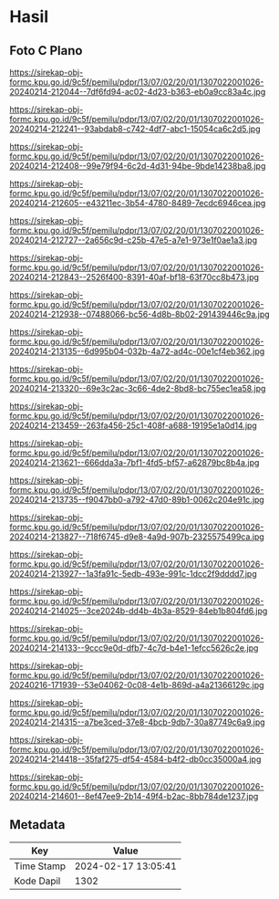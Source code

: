 # Hasil

## Foto C Plano

https://sirekap-obj-formc.kpu.go.id/9c5f/pemilu/pdpr/13/07/02/20/01/1307022001026-20240214-212044--7df6fd94-ac02-4d23-b363-eb0a9cc83a4c.jpg

https://sirekap-obj-formc.kpu.go.id/9c5f/pemilu/pdpr/13/07/02/20/01/1307022001026-20240214-212241--93abdab8-c742-4df7-abc1-15054ca6c2d5.jpg

https://sirekap-obj-formc.kpu.go.id/9c5f/pemilu/pdpr/13/07/02/20/01/1307022001026-20240214-212408--99e79f94-6c2d-4d31-94be-9bde14238ba8.jpg

https://sirekap-obj-formc.kpu.go.id/9c5f/pemilu/pdpr/13/07/02/20/01/1307022001026-20240214-212605--e43211ec-3b54-4780-8489-7ecdc6946cea.jpg

https://sirekap-obj-formc.kpu.go.id/9c5f/pemilu/pdpr/13/07/02/20/01/1307022001026-20240214-212727--2a656c9d-c25b-47e5-a7e1-973e1f0ae1a3.jpg

https://sirekap-obj-formc.kpu.go.id/9c5f/pemilu/pdpr/13/07/02/20/01/1307022001026-20240214-212843--2526f400-8391-40af-bf18-63f70cc8b473.jpg

https://sirekap-obj-formc.kpu.go.id/9c5f/pemilu/pdpr/13/07/02/20/01/1307022001026-20240214-212938--07488066-bc56-4d8b-8b02-291439446c9a.jpg

https://sirekap-obj-formc.kpu.go.id/9c5f/pemilu/pdpr/13/07/02/20/01/1307022001026-20240214-213135--6d995b04-032b-4a72-ad4c-00e1cf4eb362.jpg

https://sirekap-obj-formc.kpu.go.id/9c5f/pemilu/pdpr/13/07/02/20/01/1307022001026-20240214-213320--69e3c2ac-3c66-4de2-8bd8-bc755ec1ea58.jpg

https://sirekap-obj-formc.kpu.go.id/9c5f/pemilu/pdpr/13/07/02/20/01/1307022001026-20240214-213459--263fa456-25c1-408f-a688-19195e1a0d14.jpg

https://sirekap-obj-formc.kpu.go.id/9c5f/pemilu/pdpr/13/07/02/20/01/1307022001026-20240214-213621--666dda3a-7bf1-4fd5-bf57-a62879bc8b4a.jpg

https://sirekap-obj-formc.kpu.go.id/9c5f/pemilu/pdpr/13/07/02/20/01/1307022001026-20240214-213735--f9047bb0-a792-47d0-89b1-0062c204e91c.jpg

https://sirekap-obj-formc.kpu.go.id/9c5f/pemilu/pdpr/13/07/02/20/01/1307022001026-20240214-213827--718f6745-d9e8-4a9d-907b-2325575499ca.jpg

https://sirekap-obj-formc.kpu.go.id/9c5f/pemilu/pdpr/13/07/02/20/01/1307022001026-20240214-213927--1a3fa91c-5edb-493e-991c-1dcc2f9dddd7.jpg

https://sirekap-obj-formc.kpu.go.id/9c5f/pemilu/pdpr/13/07/02/20/01/1307022001026-20240214-214025--3ce2024b-dd4b-4b3a-8529-84eb1b804fd6.jpg

https://sirekap-obj-formc.kpu.go.id/9c5f/pemilu/pdpr/13/07/02/20/01/1307022001026-20240214-214133--9ccc9e0d-dfb7-4c7d-b4e1-1efcc5626c2e.jpg

https://sirekap-obj-formc.kpu.go.id/9c5f/pemilu/pdpr/13/07/02/20/01/1307022001026-20240216-171939--53e04062-0c08-4e1b-869d-a4a21366129c.jpg

https://sirekap-obj-formc.kpu.go.id/9c5f/pemilu/pdpr/13/07/02/20/01/1307022001026-20240214-214315--a7be3ced-37e8-4bcb-9db7-30a87749c6a9.jpg

https://sirekap-obj-formc.kpu.go.id/9c5f/pemilu/pdpr/13/07/02/20/01/1307022001026-20240214-214418--35faf275-df54-4584-b4f2-db0cc35000a4.jpg

https://sirekap-obj-formc.kpu.go.id/9c5f/pemilu/pdpr/13/07/02/20/01/1307022001026-20240214-214601--8ef47ee9-2b14-49f4-b2ac-8bb784de1237.jpg


## Metadata

| Key        | Value               |
| ---------- | ------------------- |
| Time Stamp | 2024-02-17 13:05:41 |
| Kode Dapil | 1302                |



